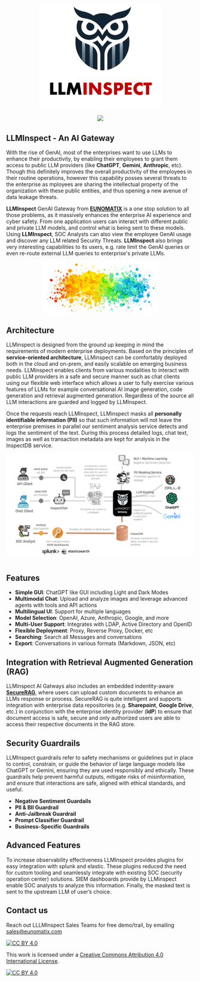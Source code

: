 <div align="center">
  <img src="resources/llminspect.png" width="328"/>
</div>

<p align="center">
  <a href="https://skillicons.dev">
    <img src="https://skillicons.dev/icons?i=sass,docker,aws,gcp,openshift,kubernetes,redhat,ubuntu,windows&theme=light" />
  </a>
</p>

## LLMInspect - An AI Gateway
With the rise of GenAI, most of the enterprises want to use LLMs to enhance their productivity, by enabling their employees to grant them access to public LLM providers (like **ChatGPT**, **Gemini**, **Anthropic**, etc). Though this definitely improves the overall productivity of the employees in their routine operations, however this capability posses several threats to the enterprise as mployees are sharing the intellectual property of the organization with these public entities, and thus opening a new avenue of data leakage threats.

**LLMInspect** GenAI Gateway from <a href="https://eunomatix.com">**EUNOMATIX**</a> is a one stop solution to all those problems, as it massively enhances the enterprise AI experience and cyber safety. From one application users can interact with different public and private LLM models, and control what is being sent to these models. Using **LLMInspect**, SOC Analysts can also view the employee GenAI usage and discover any LLM related Security Threats. **LLMInspect** also brings very interesting capabilities to its users, e.g. rate limit the GenAI queries or even re-route external LLM queries to enterprise's private LLMs.

<div align="center">
  <img src="resources/splash.png" width="314"/>
</div>

## Architecture
LLMinspect is designed from the ground up keeping in mind the requirements of modern enterprise deployments. Based on the principles of **service-oriented architecture**, LLMinspect can be comfortably deployed both in the cloud and on-prem, and easily scalable on emerging business needs. LLMinspect enables clients from various modalities to interact with public LLM providers in a safe and secure manner such as chat clients using our flexible web interface which allows a user to fully exercise various features of LLMs for example conversational AI image generation, code generation and retrieval augmented generation. Regardless of the source all LLM interactions are guarded and logged by LLMInspect. 

Once the requests reach LLMInspect, LLMinspect masks all **personally identifiable information (PII)** so that such information will not leave the enterprise premises in parallel our sentiment analysis service detects and logs the sentiment of the text. During this process detailed logs, chat text, images as well as transaction metadata are kept for analysis in the InspectDB service. 

<div align="center">
  <img src="resources/llminspect-architecture.png" width="1024"/><br><br>
</div>

## Features
- **Simple GUI**: ChatGPT like GUI including Light and Dark Modes
- **Multimodal Chat**: Upload and analyze images and leverage advanced agents with tools and API actions
- **Multilingual UI**: Support for multiple languages
- **Model Selection**: OpenAI, Azure, Anthropic, Google, and more
- **Multi-User Support**: Integrates with LDAP, Active Directory and OpenID
- **Flexible Deployment**: Proxy, Reverse Proxy, Docker, etc
- **Searching**: Search all Messages and conversations
- **Export**: Conversations in various formats (Markdown, JSON, etc)



## Integration with Retrieval Augmented Generation (RAG)
LLMinspect AI Gatways also includes an embedded indentity-aware <a href="https://eunomatix.com/site/web/products-inspectrag.html">**SecureRAG**</a>, where users can upload custom documents to enhance an LLMs response or process. SecureRAG is quite intelligent and supports integration with enterprise data repositories (e.g. **Sharepoint**, **Google Drive**, etc.) in conjunction with the enterprise identity provider (**IdP**) to ensure that document access is safe, secure and only authorized users are able to access their respective documents in the RAG store.

## Security Guardrails
LLMInspect guardrails refer to safety mechanisms or guidelines put in place to control, constrain, or guide the behavior of large language models like ChatGPT or Gemini, ensuring they are used responsibly and ethically. These guardrails help prevent harmful outputs, mitigate risks of misinformation, and ensure that interactions are safe, aligned with ethical standards, and useful.

- **Negative Sentiment Guardails**
- **PII & BII Guardrail**
- **Anti-Jailbreak Guardrail**
- **Prompt Classifier Guardrail**
- **Business-Specific Guardrails**

## Advanced Features
To increase observability effectiveness LLMInspect provides plugins for easy integration with splunk and elastic. These plugins reduced the need for custom tooling and seamlessly integrate with existing SOC (security operation center) solutions. SIEM dashboards provide by LLMinspect enable SOC analysts to analyze this information. Finally, the masked text is sent to the upstream LLM of user’s choice.    

## Contact us
Reach out LLLMInspect Sales Teams for free demo/trail, by emailing [sales@eunomatix.com](mailto:sales@eunomatix.com)

[![CC BY 4.0][cc-by-shield]][cc-by]

This work is licensed under a
[Creative Commons Attribution 4.0 International License][cc-by].

[![CC BY 4.0][cc-by-image]][cc-by]

[cc-by]: http://creativecommons.org/licenses/by/4.0/
[cc-by-image]: https://i.creativecommons.org/l/by/4.0/88x31.png
[cc-by-shield]: https://img.shields.io/badge/License-CC%20BY%204.0-lightgrey.svg

